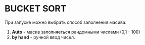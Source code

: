 **BUCKET SORT**
=
При запуске можно выбрать способ заполнения масива:
1. **Auto** - масив заполняеться рандомными числами (0,1 - 100) 
2. **by hand** - ручной ввод чисел.
